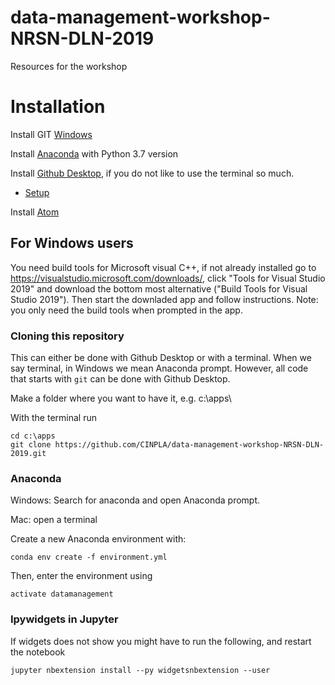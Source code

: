 # data-management-workshop-NRSN-DLN-2019
Resources for the workshop


# Installation
Install GIT [Windows](https://git-scm.com/downloads)

Install [Anaconda](https://www.anaconda.com/distribution/) with Python 3.7 version

Install [Github Desktop](https://desktop.github.com/), if you do not like to use the terminal so much.
 * [Setup](https://help.github.com/desktop/guides/getting-started-with-github-desktop/setting-up-github-desktop/)

Install [Atom](https://atom.io/)

## For Windows users
You need build tools for Microsoft visual C++, if not already installed go to
https://visualstudio.microsoft.com/downloads/, click "Tools for Visual Studio 2019"
and download the bottom most alternative ("Build Tools for Visual Studio 2019").
Then start the downladed app and follow instructions.
Note: you only need the build tools when prompted in the app.

### Cloning this repository
This can either be done with Github Desktop
or with a terminal. When we say terminal, in Windows we mean Anaconda prompt.
However, all code that starts with `git` can be done with Github Desktop.

Make a folder where you want to have it, e.g. c:\apps\

With the terminal run

~~~~~~~~~~~~~~~~~~~~~~~~~~~~~~~~~~~~~~~~~~~~~~~~~~~~~~~~~~~~~~~
cd c:\apps
git clone https://github.com/CINPLA/data-management-workshop-NRSN-DLN-2019.git
~~~~~~~~~~~~~~~~~~~~~~~~~~~~~~~~~~~~~~~~~~~~~~~~~~~~~~~~~~~~~~~

### Anaconda
Windows: Search for anaconda and open Anaconda prompt.

Mac: open a terminal

Create a new Anaconda environment with:

```
conda env create -f environment.yml
```

Then, enter the environment using

```
activate datamanagement
```

### Ipywidgets in Jupyter
If widgets does not show you might have to run the following, and restart the notebook

```
jupyter nbextension install --py widgetsnbextension --user
```

<!-- Install GIT [LFS](https://git-lfs.github.com/)

[Nice intro video to LFS](https://www.youtube.com/watch?v=uLR1RNqJ1Mw) -->
